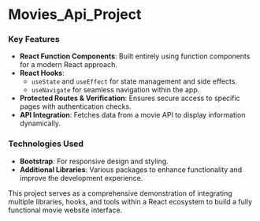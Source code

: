 # Movies_Api_Project

### Key Features
- **React Function Components**: Built entirely using function components for a modern React approach.
- **React Hooks**: 
  - `useState` and `useEffect` for state management and side effects.
  - `useNavigate` for seamless navigation within the app.
- **Protected Routes & Verification**: Ensures secure access to specific pages with authentication checks.
- **API Integration**: Fetches data from a movie API to display information dynamically.

### Technologies Used
- **Bootstrap**: For responsive design and styling.
- **Additional Libraries**: Various packages to enhance functionality and improve the development experience.

This project serves as a comprehensive demonstration of integrating multiple libraries, hooks, and tools within a React ecosystem to build a fully functional movie website interface.

